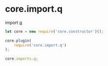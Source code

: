 
# core.import.q

import <a href="https://github.com/kriskowal/q">q</a>

```js
let core = new require('core.constructor')();
 
core.plugin(
    require('core.import.q')
);
 
core.imports.q; 
```
